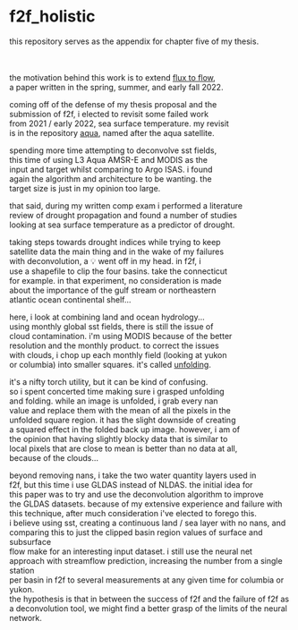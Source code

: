 # f2f_holistic

this repository serves as the appendix for chapter five of my thesis.<br><br><br>



the motivation behind this work is to extend <a target='_blank' href = 'https://github.com/albertlarson/f2f'>flux to flow</a>,<br>
a paper written in the spring, summer, and early fall 2022.

coming off of the defense of my thesis proposal and the <br>
submission of f2f, i elected to revisit some failed work <br>
from 2021 / early 2022, sea surface temperature. my revisit<br>
is in the repository <a target='_blank' href='https://github.com/albertlarson/aqua'>aqua</a>, named after the aqua satellite.<br>

spending more time attempting to deconvolve sst fields,<br>
this time of using L3 Aqua AMSR-E and MODIS as the<br>
input and target whilst comparing to Argo ISAS. i found<br>
again the algorithm and architecture to be wanting. the<br>
target size is just in my opinion too large. 

that said, during my written comp exam i performed a literature<br>
review of drought propagation and found a number of studies<br>
looking at sea surface temperature as a predictor of drought.

taking steps towards drought indices while trying to keep<br>
satellite data the main thing and in the wake of my failures<br>
with deconvolution, a 💡 went off in my head. in f2f, i<br>
use a shapefile to clip the four basins. take the connecticut<br>
for example. in that experiment, no consideration is made<br>
about the importance of the gulf stream or northeastern<br>
atlantic ocean continental shelf... 

here, i look at combining land and ocean hydrology... <br>
using monthly global sst fields, there is still the issue of<br>
cloud contamination. i'm using MODIS because of the better<br>
resolution and the monthly product. to correct the issues<br>
with clouds, i chop up each monthly field (looking at yukon<br>
or columbia) into smaller squares. it's called <a target='_blank' href='https://pytorch.org/docs/stable/generated/torch.nn.Fold.html'>unfolding</a>.


it's a nifty torch utility, but it can be kind of confusing.<br>
so i spent concerted time making sure i grasped unfolding<br>
and folding. while an image is unfolded, i grab every nan <br>
value and replace them with the mean of all the pixels in the<br>
unfolded square region. it has the slight downside of creating<br>
a squared effect in the folded back up image. however, i am of<br>
the opinion that having slightly blocky data that is similar to<br>
local pixels that are close to mean is better than no data at all,<br>
because of the clouds...

beyond removing nans, i take the two water quantity layers used in <br>
f2f, but this time i use GLDAS instead of NLDAS. the initial idea for<br>
this paper was to try and use the deconvolution algorithm to improve <br>
the GLDAS datasets. because of my extensive experience and failure with<br>
this technique, after much consideration i've elected to forego this.<br>
i believe using sst, creating a continuous land / sea layer with no nans, and<br>
comparing this to just the clipped basin region values of surface and subsurface<br>
flow make for an interesting input dataset. i still use the neural net <br>
approach with streamflow prediction, increasing the number from a single station<br>
per basin in f2f to several measurements at any given time for columbia or yukon.<br>
the hypothesis is that in between the success of f2f and the failure of f2f as <br>
a deconvolution tool, we might find a better grasp of the limits of the neural network.

